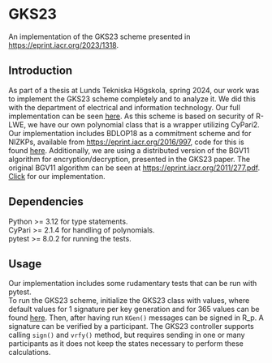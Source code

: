 # GKS23
An implementation of the GKS23 scheme presented in https://eprint.iacr.org/2023/1318. 

## Introduction
As part of a thesis at Lunds Tekniska Högskola, spring 2024, our work was to implement the GKS23 scheme completely and to analyze it. We did this with the department of electrical and information technology. Our full implementation can be seen [here](GKS23).
As this scheme is based on security of R-LWE, we have our own polynomial class that is a wrapper utilizing CyPari2.  
Our implementation includes BDLOP18 as a commitment scheme and for NIZKPs, available from https://eprint.iacr.org/2016/997, code for this is found [here](BDLOP18). 
Additionally, we are using a distributed version of the BGV11 algorithm for encryption/decryption, presented in the GKS23 paper. The original BGV11 algorithm can be seen at https://eprint.iacr.org/2011/277.pdf. [Click](BGV11) for our implementation.  

## Dependencies
Python >= 3.12 for type statements.  
CyPari >= 2.1.4 for handling of polynomials.  
pytest >= 8.0.2 for running the tests.

## Usage
Our implementation includes some rudamentary tests that can be run with pytest.  
To run the GKS23 scheme, initialize the GKS23 class with values, where default values for 1 signature per key generation and for 365 values can be found [here](utils/values.py). Then, after having run  `KGen()` messages can be signed in R_p. 
A signature can be verified by a participant. The GKS23 controller supports calling `sign()` and `vrfy()` method, but requires sending in one or many participants as it does not keep the states necessary to perform these calculations. 
